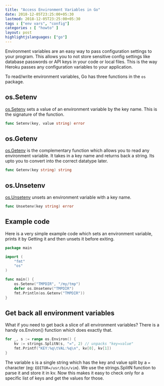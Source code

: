 ```yaml
---
title: "Access Environment Variables in Go"
date: 2018-12-05T23:25:00+05:30
lastmod: 2018-12-05T23:25:00+05:30
tags : ["env vars", "config"]
categories : [ "howto" ]
layout: post
highlightjslanguages: ["go"]
---
```


Environment variables are an easy way to pass configuration settings to your program. This allows you to not store sensitive config settings like database passwords or API keys in your code or local files. This is the way Heroku passes any configuration variables to your application.

To read/write environment variables, Go has three functions in the `os` package.

<!--more-->

## os.Setenv

[os.Setenv](https://golang.org/pkg/os/#Setenv) sets a value of an environment variable by the key name. This is the signature of the function.

```go
func Setenv(key, value string) error
```

## os.Getenv

[os.Getenv](https://golang.org/pkg/os/#Getenv) is the complementary function which allows you to read any environment variable. It takes in a key name and returns back a string. Its upto you to convert into the correct datatype later.

```go
func Getenv(key string) string
```

## os.Unsetenv

[os.Unsetenv](https://golang.org/pkg/os/#Unsetenv) unsets an environment variable with a key name. 

```go
func Unsetenv(key string) error
```

## Example code
Here is a very simple example code which sets an environment variable, prints it by Getting it and then unsets it before exiting.

```go
package main

import (
    "fmt"
    "os"
)

func main() {
    os.Setenv("TMPDIR", "/my/tmp")
    defer os.Unsetenv("TMPDIR")
    fmt.Println(os.Getenv("TMPDIR"))
}
```

## Get back all environment variables

What if you need to get back a slice of all environment variables? There is a handy os.Environ() function which does exactly that.

```go
for _, s := range os.Environ() {
    kv := strings.SplitN(s, "=", 2) // unpacks "key=value"
    fmt.Printf("KEY:%q\tVAL:%q\n", kv[0], kv[1])
}
```

The variable s is a single string which has the key and value split by a `=` character (eg: `EDITOR=/usr/bin/vim`). We use the strings.SplitN function to parse it and store it in kv. Now this makes it easy to check only for a specific list of keys and get the values for those.

